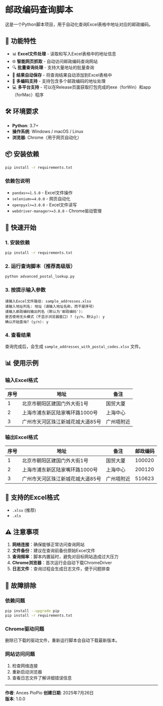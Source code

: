# 邮政编码查询脚本

这是一个Python脚本项目，用于自动化查询Excel表格中地址对应的邮政编码。

## 🚀 功能特性

- 📊 **Excel文件处理** - 读取和写入Excel表格中的地址信息
- 🌐 **智能网页抓取** - 自动访问邮政编码查询网站
- 🔍 **批量查询处理** - 支持大量地址的批量查询
- 📝 **结果自动保存** - 将查询结果自动添加到Excel表格中
- 🚀 **多编码支持** - 支持包含多个邮政编码的地址处理
- 💻 **多平台支持** - 可以在Release页面获取打包完成的exe（forWin）和app（forMac）程序

## 🛠️ 环境要求

- **Python**: 3.7+
- **操作系统**: Windows / macOS / Linux
- **浏览器**: Chrome（用于网页自动化）

## 📦 安装依赖

```bash
pip install -r requirements.txt
```

### 依赖包说明

- `pandas>=1.5.0` - Excel文件操作
- `selenium>=4.0.0` - 网页自动化
- `openpyxl>=3.0.0` - Excel文件读写
- `webdriver-manager>=3.8.0` - Chrome驱动管理

## 🎯 快速开始

### 1. 安装依赖

```bash
pip install -r requirements.txt
```

### 2. 运行查询脚本（推荐高级版）

```bash
python advanced_postal_lookup.py
```

### 3. 按提示输入参数

```
请输入Excel文件路径: sample_addresses.xlsx
请输入地址列名: 地址（请输入地址名称，而不是序号）
请输入邮政编码输出列名 (默认为'邮政编码'): 
是否使用无头模式（不显示浏览器窗口）? (y/n，默认y): y
确认开始查询? (y/n): y
```

### 4. 查看结果

查询完成后，会生成 `sample_addresses_with_postal_codes.xlsx` 文件。

## 📊 使用示例

### 输入Excel格式

| 序号 | 地址 | 备注 |
|------|------|------|
| 1 | 北京市朝阳区建国门外大街1号 | 国贸大厦 |
| 2 | 上海市浦东新区陆家嘴环路1000号 | 上海中心 |
| 3 | 广州市天河区珠江新城花城大道85号 | 广州塔附近 |

### 输出Excel格式

| 序号 | 地址 | 备注 | 邮政编码 |
|------|------|------|----------|
| 1 | 北京市朝阳区建国门外大街1号 | 国贸大厦 | 100020 |
| 2 | 上海市浦东新区陆家嘴环路1000号 | 上海中心 | 200120 |
| 3 | 广州市天河区珠江新城花城大道85号 | 广州塔附近 | 510623 |

## 📝 支持的Excel格式

- `.xlsx` (推荐)
- `.xls`

## ⚠️ 注意事项

1. **网络连接**：确保能够正常访问查询网站
2. **文件备份**：建议在查询前备份原始Excel文件
3. **查询频率**：脚本内置延时，避免对目标网站造成过大压力
4. **Chrome浏览器**：首次运行会自动下载ChromeDriver
5. **日志文件**：查询过程会生成日志文件，便于问题排查

## 🔧 故障排除

### 依赖问题
```bash
pip install --upgrade pip
pip install -r requirements.txt
```

### Chrome驱动问题
删除已下载的驱动文件，重新运行脚本会自动下载最新版本。

### 网站访问问题
1. 检查网络连接
2. 重新启动浏览器
3. 查看日志文件了解详细错误信息

---

**作者**: Ances PioPio
**创建日期**: 2025年7月26日  
**版本**: 1.0.0
